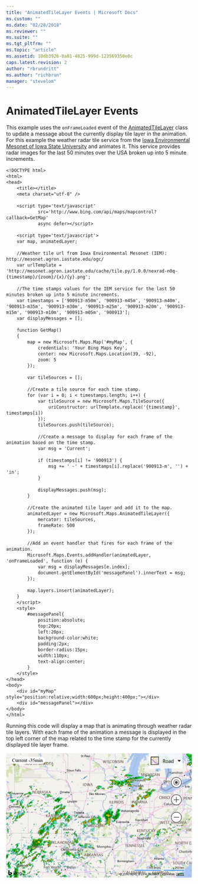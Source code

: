 ```yaml
---
title: "AnimatedTileLayer Events | Microsoft Docs"
ms.custom: ""
ms.date: "02/28/2018"
ms.reviewer: ""
ms.suite: ""
ms.tgt_pltfrm: ""
ms.topic: "article"
ms.assetid: 10db3926-0a81-4825-999d-123569350e0c
caps.latest.revision: 2
author: "rbrundritt"
ms.author: "richbrun"
manager: "stevelom"
---
```

# AnimatedTileLayer Events
This example uses the `onFrameLoaded` event of the [AnimatedTileLayer](../v8-web-control/animatedtilelayer-class.md) class to update a message about the currently display tile layer in the animation. For this example the weather radar tile service from the [Iowa Environmental Mesonet of Iowa State University](http://www.mesonet.agron.iastate.edu/ogc/) and animates it. This service provides radar images for the last 50 minutes over the USA broken up into 5 minute increments. 

```
<!DOCTYPE html>
<html>
<head>
    <title></title>
    <meta charset="utf-8" />

    <script type='text/javascript'
            src='http://www.bing.com/api/maps/mapcontrol?callback=GetMap'
            async defer></script>

    <script type='text/javascript'>
    var map, animatedLayer;

    //Weather tile url from Iowa Environmental Mesonet (IEM): http://mesonet.agron.iastate.edu/ogc/
    var urlTemplate = 'http://mesonet.agron.iastate.edu/cache/tile.py/1.0.0/nexrad-n0q-{timestamp}/{zoom}/{x}/{y}.png';

    //The time stamps values for the IEM service for the last 50 minutes broken up into 5 minute increments.
    var timestamps = ['900913-m50m', '900913-m45m', '900913-m40m', '900913-m35m', '900913-m30m', '900913-m25m', '900913-m20m', '900913-m15m', '900913-m10m', '900913-m05m', '900913'];
    var displayMessages = [];

    function GetMap()
    {
        map = new Microsoft.Maps.Map('#myMap', {
            credentials: 'Your Bing Maps Key',
            center: new Microsoft.Maps.Location(39, -92),
            zoom: 5
        });

        var tileSources = [];

        //Create a tile source for each time stamp.
        for (var i = 0; i < timestamps.length; i++) {
            var tileSource = new Microsoft.Maps.TileSource({
                uriConstructor: urlTemplate.replace('{timestamp}', timestamps[i])
            });
            tileSources.push(tileSource);

            //Create a message to display for each frame of the animation based on the time stamp.
            var msg = 'Current';

            if (timestamps[i] != '900913') {
                msg += ' -' + timestamps[i].replace('900913-m', '') + 'in';
            }

            displayMessages.push(msg);
        }

        //Create the animated tile layer and add it to the map.
        animatedLayer = new Microsoft.Maps.AnimatedTileLayer({
            mercator: tileSources,
            frameRate: 500
        });

        //Add an event handler that fires for each frame of the animation.
        Microsoft.Maps.Events.addHandler(animatedLayer, 'onFrameLoaded', function (e) {
            var msg = displayMessages[e.index];
            document.getElementById('messagePanel').innerText = msg;
        });

        map.layers.insert(animatedLayer);
    }
    </script>
    <style>
        #messagePanel{
            position:absolute;
            top:20px;
            left:20px;
            background-color:white;
            padding:2px;
            border-radius:15px;
            width:110px;
            text-align:center;
        }
    </style>
</head>
<body>
    <div id="myMap" style="position:relative;width:600px;height:400px;"></div>
    <div id="messagePanel"></div>
</body>
</html>
```

Running this code will display a map that is animating through weather radar tile layers. With each frame of the animation a message is displayed in the top left corner of the map related to the time stamp for the currently displayed tile layer frame. 

![BMV8_AnimatedTileLayer_Events](../v8-web-control/media/bmv8-animatedtilelayer-events.PNG)
